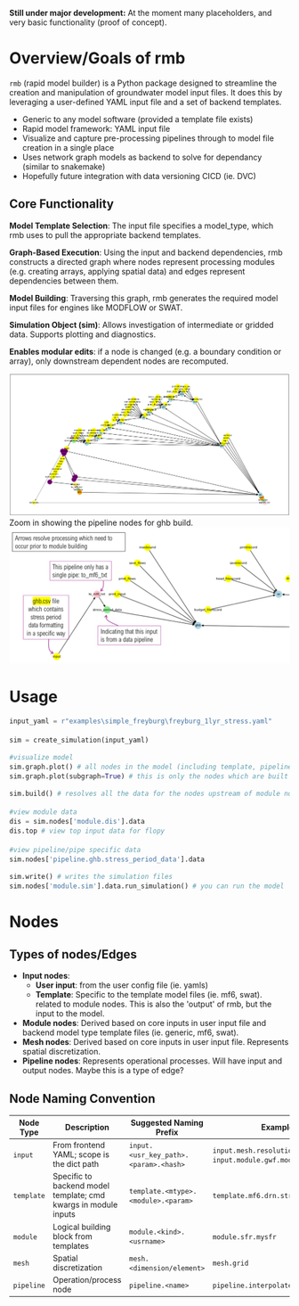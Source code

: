 **Still under major development:** At the moment many placeholders, and very basic functionality (proof of concept).

# Overview/Goals of rmb
`rmb` (rapid model builder) is a Python package designed to streamline the creation and manipulation of groundwater model input files. It does this by leveraging a user-defined YAML input file and a set of backend templates.

- Generic to any model software (provided a template file exists)
- Rapid model framework: YAML input file
- Visualize and capture pre-processing pipelines through to model file creation in a single place
- Uses network graph models as backend to solve for dependancy (similar to snakemake)
- Hopefully future integration with data versioning CICD (ie. DVC)

## Core Functionality
**Model Template Selection**: The input file specifies a model_type, which rmb uses to pull the appropriate backend templates.

**Graph-Based Execution**: Using the input and backend dependencies, rmb constructs a directed graph where nodes represent processing modules (e.g. creating arrays, applying spatial data) and edges represent dependencies between them.

**Model Building**: Traversing this graph, rmb generates the required model input files for engines like MODFLOW or SWAT.

**Simulation Object (sim)**: Allows investigation of intermediate or gridded data. Supports plotting and diagnostics.

**Enables modular edits**: if a node is changed (e.g. a boundary condition or array), only downstream dependent nodes are recomputed.

![Example_model_graph.png](/docs/Example_model_graph.png)
Zoom in showing the pipeline nodes for ghb build.
![Example_model_graph_subset.png](/docs/Example_model_graph_subset.png)

# Usage

```python
input_yaml = r"examples\simple_freyburg\freyburg_1lyr_stress.yaml"

sim = create_simulation(input_yaml)
```

```python
#visualize model
sim.graph.plot() # all nodes in the model (including template, pipeline, default nodes)
sim.graph.plot(subgraph=True) # this is only the nodes which are built (ie. upstream of the module nodes)
```

```python
sim.build() # resolves all the data for the nodes upstream of module nodes (ie. runs the pipelines)

#view module data
dis = sim.nodes['module.dis'].data
dis.top # view top input data for flopy

#view pipeline/pipe specific data
sim.nodes['pipeline.ghb.stress_period_data'].data
```

```python
sim.write() # writes the simulation files
sim.nodes['module.sim'].data.run_simulation() # you can run the model

```


# Nodes
## Types of nodes/Edges

- **Input nodes**:
  - **User input**: from the user config file (ie. yamls)
  - **Template**: Specific to the template model files (ie. mf6, swat). related to module nodes. This is also the 'output' of rmb, but the input to the model.
- **Module nodes**: Derived based on core inputs in user input file and backend model type template files (ie. generic, mf6, swat). 
- **Mesh nodes**: Derived based on core inputs in user input file. Represents spatial discretization.
- **Pipeline nodes**: Represents operational processes. Will have input and output nodes. Maybe this is a type of edge?

## Node Naming Convention
| Node Type     | Description           | Suggested Naming Prefix   | Example ID                            |
| -----         | --------              | ---------                 | --------------                        |
| `input`    | From frontend YAML; scope is the dict path    | `input.<usr_key_path>.<param>.<hash>`        | `input.mesh.resolution` `input.module.gwf.modelname`  |
| `template` | Specific to backend model template; cmd kwargs in module inputs | `template.<mtype>.<module>.<param>` | `template.mf6.drn.stress_period_data` |
| `module` | Logical building block from templates |` module.<kind>.<usrname> `| `module.sfr.mysfr` |
| `mesh` | Spatial discretization | `mesh.<dimension/element>` | `mesh.grid` |
| `pipeline` | Operation/process node | `pipeline.<name>` | `pipeline.interpolate_rainfall` |